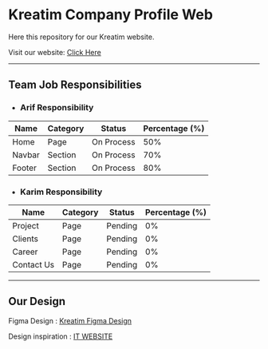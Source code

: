 # Kreatim Company Profile Web

Here this repository for our Kreatim website.

Visit our website: [Click Here](https://kreatim.karimhasibuan.com/)

<hr>

## Team Job Responsibilities

- ### Arif Responsibility

| Name   | Category | Status     | Percentage (%) |
| ------ | -------- | ---------- | -------------- |
| Home   | Page     | On Process | 50%            |
| Navbar | Section  | On Process | 70%            |
| Footer | Section  | On Process | 80%            |

- ### Karim Responsibility

| Name       | Category | Status  | Percentage (%) |
| ---------- | -------- | ------- | -------------- |
| Project    | Page     | Pending | 0%             |
| Clients    | Page     | Pending | 0%             |
| Career     | Page     | Pending | 0%             |
| Contact Us | Page     | Pending | 0%             |

<hr>

## Our Design

Figma Design : [Kreatim Figma Design](https://www.figma.com/file/f190DGH4Dm1H0htA3emRy2/Company-Website?node-id=0%3A1&t=k2b5FP3mExgp7s7a-1)

Design inspiration : [IT WEBSITE](https://www.behance.net/gallery/157723053/IT-Website?tracking_source=search_projects%7Ccompany+website+web+design)
